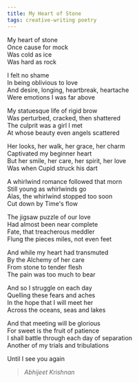 ```yaml
---
title: My Heart of Stone
tags: creative-writing poetry
---
```


My heart of stone  
Once cause for mock  
Was cold as ice  
Was hard as rock  

I felt no shame  
In being oblivious to love  
And desire, longing, heartbreak, heartache  
Were emotions I was far above  

My statuesque life of rigid brow  
Was perturbed, cracked, then shattered  
The culprit was a girl I met  
At whose beauty even angels scattered  

Her looks, her walk, her grace, her charm  
Captivated my beginner heart  
But her smile, her care, her spirit, her love  
Was when Cupid struck his dart  

A whirlwind romance followed that morn  
Still young as whirlwinds go  
Alas, the whirlwind stopped too soon  
Cut down by Time's flow  

The jigsaw puzzle of our love  
Had almost been near complete  
Fate, that treacherous meddler  
Flung the pieces miles, not even feet  

And while my heart had transmuted  
By the Alchemy of her care  
From stone to tender flesh  
The pain was too much to bear  

And so I struggle on each day  
Quelling these fears and aches  
In the hope that I will meet her  
Across the oceans, seas and lakes  

And that meeting will be glorious  
For sweet is the fruit of patience  
I shall battle through each day of separation  
Another of my trials and tribulations  

Until I see you again  

> <cite>Abhijeet Krishnan</cite>
